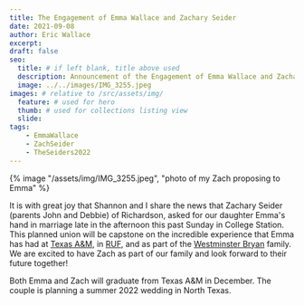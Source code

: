 ```yaml
---
title: The Engagement of Emma Wallace and Zachary Seider
date: 2021-09-08
author: Eric Wallace
excerpt:
draft: false
seo:
  title: # if left blank, title above used
  description: Announcement of the Engagement of Emma Wallace and Zachary Seider
  image: ../../images/IMG_3255.jpeg
images: # relative to /src/assets/img/
  feature: # used for hero
  thumb: # used for collections listing view
  slide:
tags:
    - EmmaWallace
    - ZachSeider
    - TheSeiders2022
---
```

{% image "/assets/img/IMG_3255.jpeg", "photo of my Zach proposing to Emma" %}

It is with great joy that Shannon and I share the news that Zachary Seider (parents John and Debbie) of Richardson, asked for our daughter Emma's hand in marriage late in the afternoon this past Sunday in College Station. This planned union will be capstone on the incredible experience that Emma has had at [Texas A&M](https://www.tamu.edu), in [RUF](https://ruf.org/ministry/texas-am-university/), and as part of the [Westminster Bryan](https://wpcbryan.org) family. We are excited to have Zach as part of our family and look forward to their future together!

Both Emma and Zach will graduate from Texas A&M in December. The couple is planning a summer 2022 wedding in North Texas.
